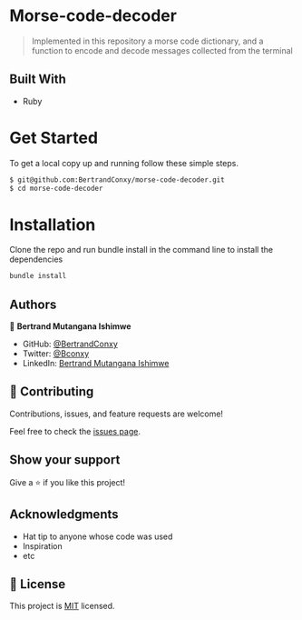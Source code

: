 # Morse-code-decoder
> Implemented in this repository a morse code dictionary, and a function to encode and decode messages collected from the terminal

## Built With

- Ruby

# Get Started
To get a local copy up and running follow these simple steps.

```bash
$ git@github.com:BertrandConxy/morse-code-decoder.git
$ cd morse-code-decoder
```

# Installation
Clone the repo and run bundle install in the command line to install the dependencies

```bash
bundle install
```

## Authors
👤 **Bertrand Mutangana Ishimwe**

- GitHub: [@BertrandConxy](https://github.com/BertrandConxy)
- Twitter: [@Bconxy](https://twitter.com/BertrandMutanga)
- LinkedIn: [Bertrand Mutangana Ishimwe](https://www.linkedin.com/in/bertrandmutangana)


## 🤝 Contributing

Contributions, issues, and feature requests are welcome!

Feel free to check the [issues page](https://github.com/BertrandConxy/morse-code-decoder/issues/).

## Show your support

Give a ⭐️ if you like this project!

## Acknowledgments

- Hat tip to anyone whose code was used
- Inspiration
- etc

## 📝 License

This project is [MIT](./MIT.md) licensed.

